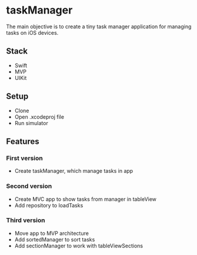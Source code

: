 # taskManager

The main objective is to create a tiny task manager application for managing tasks on iOS devices.

## Stack
- Swift
- MVP
- UIKit

## Setup
* Clone
* Open .xcodeproj file
* Run simulator

## Features
### First version
* Create taskManager, which manage tasks in app
### Second version
* Create MVC app to show tasks from manager in tableView
* Add repository to loadTasks
### Third version
* Move app to MVP architecture
* Add sortedManager to sort tasks
* Add sectionManager to work with tableViewSections

